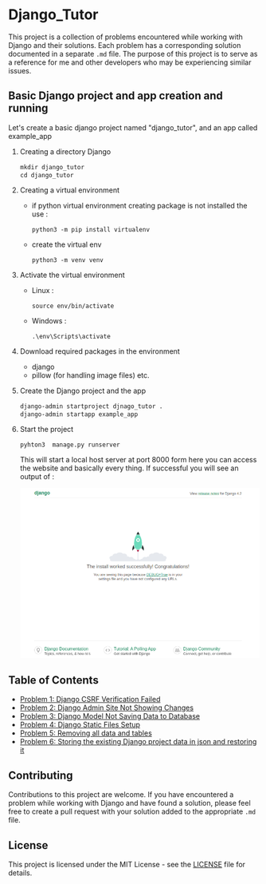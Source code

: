 # Django_Tutor

This project is a collection of problems encountered while working with 
Django and their solutions. Each problem has a corresponding solution 
documented in a separate `.md` file. 
The purpose of this project is to serve as a reference for me
and other developers who may be experiencing similar issues.

## Basic Django project and app creation and running

Let's create a basic django project named "django_tutor", and an app called example_app

1. Creating a directory Django

    ```
    mkdir django_tutor
    cd django_tutor
    ```

2. Creating a virtual environment
    - if python virtual environment creating package is not installed the use :
        ```
        python3 -m pip install virtualenv
        ```
    - create the virtual env
        ``` 
        python3 -m venv venv
        ```
      
3. Activate the virtual environment
    - Linux :
        ``` 
        source env/bin/activate
        ```
    - Windows :
        ``` 
        .\env\Scripts\activate
        ```
   
4. Download required packages in the environment
    - django
    - pillow (for handling image files) etc.

5. Create the Django project and the app
    ```
    django-admin startproject djnago_tutor .
    django-admin startapp example_app
    ```

6. Start the project 
    ``` 
    pyhton3  manage.py runserver
    ```
    This will start a local host server at port 8000 form here you can
    access the website and basically every thing.
      If successful you will see an output of :
   
      ![Django Landing Page](images/django-landing-page.png?raw=true "Django Landing Page")
      
## Table of Contents

- [Problem 1: Django CSRF Verification Failed](./solutions/csrf-verification-failed.md)
- [Problem 2: Django Admin Site Not Showing Changes](./solutions/admin-site-not-showing-changes.md)
- [Problem 3: Django Model Not Saving Data to Database](./solutions/model-not-saving-data.md)
- [Problem 4: Django Static Files Setup](./solutions/static-files-setup.md)
- [Problem 5: Removing all data and tables](./solutions/removing-all-data-and-tables.md)
- [Problem 6: Storing the existing Django project data in json and restoring it](./solutions/data-save-and-restore-using-json.md)

## Contributing

Contributions to this project are welcome. If you have encountered a problem while working with Django and have found a solution, please feel free to create a pull request with your solution added to the appropriate `.md` file.

## License

This project is licensed under the MIT License - see the [LICENSE](LICENSE) file for details.
